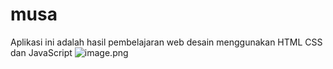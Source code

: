 # musa

Aplikasi ini adalah hasil pembelajaran web desain menggunakan HTML CSS dan JavaScript
![image.png]( {dokumentasi/musa.png} )
